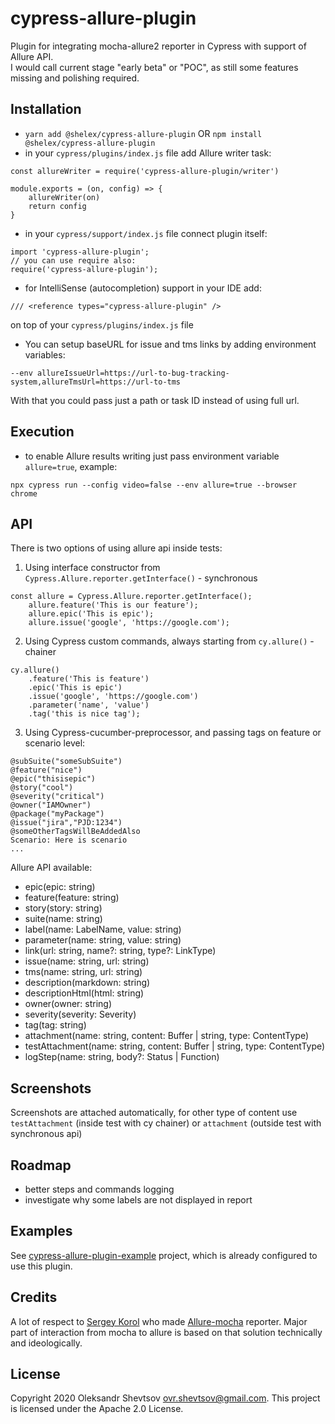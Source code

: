 # cypress-allure-plugin

Plugin for integrating mocha-allure2 reporter in Cypress with support of Allure API.  
I would call current stage "early beta" or "POC", as still some features missing and polishing required.

## Installation

-   `yarn add @shelex/cypress-allure-plugin` OR `npm install @shelex/cypress-allure-plugin`
-   in your `cypress/plugins/index.js` file add Allure writer task:

```
const allureWriter = require('cypress-allure-plugin/writer')

module.exports = (on, config) => {
    allureWriter(on)
    return config
}
```

-   in your `cypress/support/index.js` file connect plugin itself:

```
import 'cypress-allure-plugin';
// you can use require also:
require('cypress-allure-plugin');
```

-   for IntelliSense (autocompletion) support in your IDE add:

```
/// <reference types="cypress-allure-plugin" />
```

on top of your `cypress/plugins/index.js` file

-   You can setup baseURL for issue and tms links by adding environment variables:

```
--env allureIssueUrl=https://url-to-bug-tracking-system,allureTmsUrl=https://url-to-tms
```

With that you could pass just a path or task ID instead of using full url.

## Execution

-   to enable Allure results writing just pass environment variable `allure=true`, example:

```
npx cypress run --config video=false --env allure=true --browser chrome
```

## API

There is two options of using allure api inside tests:

1. Using interface constructor from `Cypress.Allure.reporter.getInterface()` - synchronous

```
const allure = Cypress.Allure.reporter.getInterface();
    allure.feature('This is our feature');
    allure.epic('This is epic');
    allure.issue('google', 'https://google.com');
```

2. Using Cypress custom commands, always starting from `cy.allure()` - chainer

```
cy.allure()
    .feature('This is feature')
    .epic('This is epic')
    .issue('google', 'https://google.com')
    .parameter('name', 'value')
    .tag('this is nice tag');
```

3. Using Cypress-cucumber-preprocessor, and passing tags on feature or scenario level:

```
@subSuite("someSubSuite")
@feature("nice")
@epic("thisisepic")
@story("cool")
@severity("critical")
@owner("IAMOwner")
@package("myPackage")
@issue("jira","PJD:1234")
@someOtherTagsWillBeAddedAlso
Scenario: Here is scenario
...
```

Allure API available:

-   epic(epic: string)
-   feature(feature: string)
-   story(story: string)
-   suite(name: string)
-   label(name: LabelName, value: string)
-   parameter(name: string, value: string)
-   link(url: string, name?: string, type?: LinkType)
-   issue(name: string, url: string)
-   tms(name: string, url: string)
-   description(markdown: string)
-   descriptionHtml(html: string)
-   owner(owner: string)
-   severity(severity: Severity)
-   tag(tag: string)
-   attachment(name: string, content: Buffer | string, type: ContentType)
-   testAttachment(name: string, content: Buffer | string, type: ContentType)
-   logStep(name: string, body?: Status | Function)

## Screenshots

Screenshots are attached automatically, for other type of content use `testAttachment` (inside test with cy chainer) or `attachment` (outside test with synchronous api)

## Roadmap

-   better steps and commands logging
-   investigate why some labels are not displayed in report

## Examples

See [cypress-allure-plugin-example](https://github.com/Shelex/cypress-allure-plugin-example) project, which is already configured to use this plugin.

## Credits

A lot of respect to [Sergey Korol](serhii.s.korol@gmail.com) who made [Allure-mocha](https://github.com/allure-framework/allure-js/tree/master/packages/allure-mocha) reporter. Major part of interaction from mocha to allure is based on that solution technically and ideologically.

## License

Copyright 2020 Oleksandr Shevtsov <ovr.shevtsov@gmail.com>. This project is licensed under the Apache 2.0 License.
